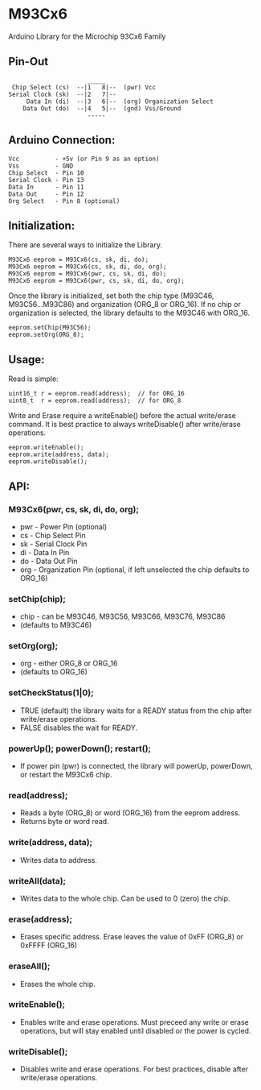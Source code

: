 # M93Cx6

Arduino Library for the Microchip 93Cx6 Family

## Pin-Out
```
                      _____
 Chip Select (cs)  --|1   8|--  (pwr) Vcc
Serial Clock (sk)  --|2   7|--  
     Data In (di)  --|3   6|--  (org) Organization Select
    Data Out (do)  --|4   5|--  (gnd) Vss/Ground
                      -----
```

## Arduino Connection:
```
Vcc          - +5v (or Pin 9 as an option)
Vss          - GND
Chip Select  - Pin 10
Serial Clock - Pin 13
Data In      - Pin 11
Data Out     - Pin 12
Org Select   - Pin 8 (optional)
```

## Initialization:
There are several ways to initialize the Library.
```
M93Cx6 eeprom = M93Cx6(cs, sk, di, do);
M93Cx6 eeprom = M93Cx6(cs, sk, di, do, org);
M93Cx6 eeprom = M93Cx6(pwr, cs, sk, di, do);
M93Cx6 eeprom = M93Cx6(pwr, cs, sk, di, do, org);
```
Once the library is initialized, set both the chip type (M93C46, M93C56...M93C86) and organization (ORG_8 or ORG_16).  If no chip or organization is selected, the library defaults to the M93C46 with ORG_16.
```
eeprom.setChip(M93C56);
eeprom.setOrg(ORG_8);
```

## Usage:
Read is simple:
```
uint16_t r = eeprom.read(address);  // for ORG_16
uint8_t  r = eeprom.read(address);  // for ORG_8
```

Write and Erase require a writeEnable() before the actual write/erase command.  It is best practice to always writeDisable() after write/erase operations.
```
eeprom.writeEnable();
eeprom.write(address, data);
eeprom.writeDisable();
```

## API:
### M93Cx6(pwr, cs, sk, di, do, org);
* pwr - Power Pin (optional)
* cs  - Chip Select Pin
* sk  - Serial Clock Pin
* di  - Data In Pin
* do  - Data Out Pin
* org - Organization Pin (optional, if left unselected the chip defaults to ORG_16)
### setChip(chip);
* chip - can be M93C46, M93C56, M93C66, M93C76, M93C86
* (defaults to M93C46)
### setOrg(org);
* org - either ORG_8 or ORG_16
* (defaults to ORG_16)
### setCheckStatus(1|0);
* TRUE (default) the library waits for a READY status from the chip after write/erase operations.
* FALSE disables the wait for READY.
### powerUp(); powerDown(); restart();
* If power pin (pwr) is connected, the library will powerUp, powerDown, or restart the M93Cx6 chip.
### read(address);
* Reads a byte (ORG_8) or word (ORG_16) from the eeprom address.
* Returns byte or word read.
### write(address, data);
* Writes data to address.
### writeAll(data);
* Writes data to the whole chip.  Can be used to 0 (zero) the chip.
### erase(address);
* Erases specific address.  Erase leaves the value of 0xFF (ORG_8) or 0xFFFF (ORG_16)
### eraseAll();
* Erases the whole chip.
### writeEnable();
* Enables write and erase operations.  Must preceed any write or erase operations, but will stay enabled until disabled or the power is cycled.
### writeDisable();
* Disables write and erase operations.  For best practices, disable after write/erase operations.
